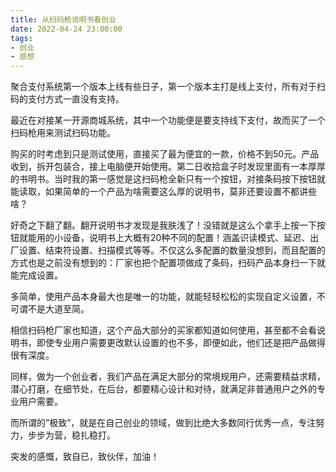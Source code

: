 ```yaml
---
title: 从扫码枪说明书看创业
date: 2022-04-24 23:00:00
tags: 
- 创业
- 感想
---
```


聚合支付系统第一个版本上线有些日子，第一个版本主打是线上支付，所有对于扫码的支付方式一直没有支持。

最近在对接某一开源商城系统，其中一个功能便是要支持线下支付，故而买了一个扫码枪用来测试扫码功能。

购买的时考虑到只是测试使用，直接买了最为便宜的一款，价格不到50元。产品收到，拆开包装合，接上电脑便开始使用。第二日收拾盒子时发现里面有一本厚厚的书明书。当时我的第一感觉是这扫码枪全新只有一个按钮，对接条码按下按钮就能读取，如果简单的一个产品为啥需要这么厚的说明书，莫非还要设置不都讲些啥？

好奇之下翻了翻。翻开说明书才发现是我肤浅了！没错就是这么个拿手上按一下按钮就能用的小设备，说明书上大概有20种不同的配置！涵盖识读模式、延迟、出厂设置、结束符设置、扫描模式等等。不仅这么多配置的数量没想到，而且配置的方式也是之前没有想到的：厂家也把个配置项做成了条码，扫码产品本身扫一下就能完成设置。

多简单，使用产品本身最大也是唯一的功能，就能轻轻松松的实现自定义设置，不可谓不是大道至简。

相信扫码枪厂家也知道，这个产品大部分的买家都知道如何使用，甚至都不会看说明书，即使专业用户需要更改默认设置的也不多，即便如此，他们还是把产品做得很有深度。

同样，做为一个创业者，我们产品在满足大部分的常境规用户，还需要精益求精，潜心打磨，在细节处，在后台，都要精心设计和对待，就满足非普通用户之外的专业用户需要。

而所谓的”极致”，就是在自己创业的领域，做到比绝大多数同行优秀一点，专注努力，步步为营，稳扎稳打。

突发的感慨，致自已，致伙伴，加油！